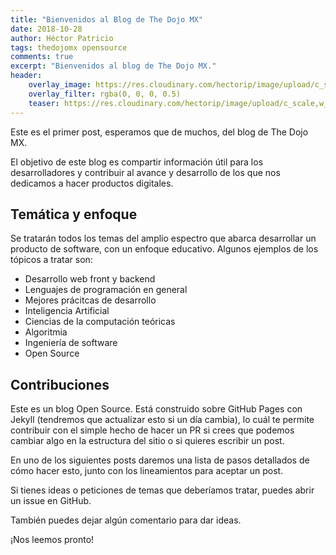 ```yaml
---
title: "Bienvenidos al Blog de The Dojo MX"
date: 2018-10-28
author: Héctor Patricio
tags: thedojomx opensource
comments: true
excerpt: "Bienvenidos al blog de The Dojo MX."
header:
    overlay_image: https://res.cloudinary.com/hectorip/image/upload/c_scale,w_1200/v1551938206/fancycrave-284219-unsplash_ylbmvr.jpg
    overlay_filter: rgba(0, 0, 0, 0.5)
    teaser: https://res.cloudinary.com/hectorip/image/upload/c_scale,w_1200/v1551938206/fancycrave-284219-unsplash_ylbmvr.jpg
---
```


Este es el primer post, esperamos que de muchos, del blog de The Dojo MX.

El objetivo de este blog es compartir información útil para los desarrolladores
y contribuir al avance y desarrollo de los que nos dedicamos a hacer productos digitales.

## Temática y enfoque

Se tratarán todos los temas del amplio espectro que abarca desarrollar un producto de
software, con un enfoque educativo. Algunos ejemplos de los tópicos a tratar son:

- Desarrollo web front y backend
- Lenguajes de programación en general
- Mejores prácitcas de desarrollo
- Inteligencia Artificial
- Ciencias de la computación teóricas
- Algoritmia
- Ingeniería de software
- Open Source

## Contribuciones

Este es un blog Open Source. Está construido sobre GitHub Pages con Jekyll (tendremos que actualizar esto si un día cambia), lo cuál te permite contribuir con el simple hecho de hacer un PR si crees que podemos cambiar algo en la estructura del sitio o si quieres escribir un post.

En uno de los siguientes posts daremos una lista de pasos detallados de cómo hacer esto, junto con los lineamientos para aceptar un post.

Si tienes ideas o peticiones de temas que deberíamos tratar, puedes abrir un issue en GitHub.

También puedes dejar algún comentario para dar ideas.

¡Nos leemos pronto!